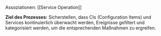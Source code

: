 Assoziationen: [[Service Operation]]

**Ziel des Prozesses:**
Sicherstellen, dass CIs (Configuration Items) und Services kontinuierlich überwacht werden, Ereignisse gefiltert und kategorisiert werden, um die entsprechenden Maßnahmen zu ergreifen.